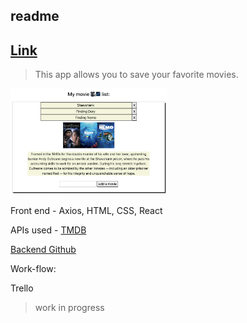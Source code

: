 ## readme

## [Link](https://adnjoo.github.io/movie-app/)

> This app allows you to save your favorite movies.

<a href='https://adnjoo.github.io/movie-app/'>
<img src='./v0.0.0.2.png' width='250'>
</a>

Front end - Axios, HTML, CSS, React

APIs used - [TMDB](https://www.themoviedb.org/)

[Backend Github](https://github.com/adnjoo/movie-app-backend)

Work-flow:

Trello

> work in progress

